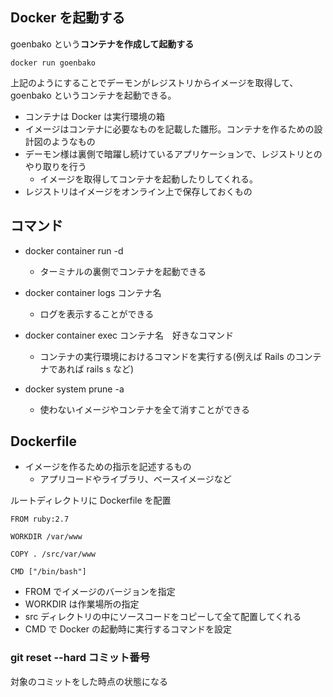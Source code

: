 ## Docker を起動する

goenbako という**コンテナを作成して起動する**

```
docker run goenbako
```

上記のようにすることでデーモンがレジストリからイメージを取得して、goenbako というコンテナを起動できる。

- コンテナは Docker は実行環境の箱
- イメージはコンテナに必要なものを記載した雛形。コンテナを作るための設計図のようなもの
- デーモン様は裏側で暗躍し続けているアプリケーションで、レジストリとのやり取りを行う
  - イメージを取得してコンテナを起動したりしてくれる。
- レジストリはイメージをオンライン上で保存しておくもの

## コマンド

- docker container run -d

  - ターミナルの裏側でコンテナを起動できる

- docker container logs コンテナ名

  - ログを表示することができる

- docker container exec コンテナ名　好きなコマンド

  - コンテナの実行環境におけるコマンドを実行する(例えば Rails のコンテナであれば rails s など)

- docker system prune -a
  - 使わないイメージやコンテナを全て消すことができる

## Dockerfile

- イメージを作るための指示を記述するもの
  - アプリコードやライブラリ、ベースイメージなど

ルートディレクトリに Dockerfile を配置

```
FROM ruby:2.7

WORKDIR /var/www

COPY . /src/var/www

CMD ["/bin/bash"]
```

- FROM でイメージのバージョンを指定
- WORKDIR は作業場所の指定
- src ディレクトリの中にソースコードをコピーして全て配置してくれる
- CMD で Docker の起動時に実行するコマンドを設定

### git reset --hard コミット番号
対象のコミットをした時点の状態になる
